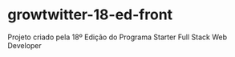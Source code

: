 # growtwitter-18-ed-front
Projeto criado pela 18º Edição do Programa Starter Full Stack Web Developer
